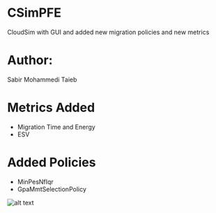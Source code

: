 # CSimPFE
CloudSim with GUI and added new migration policies and new metrics

# Author:
Sabir Mohammedi Taieb

# Metrics Added
- Migration Time and Energy
- ESV

# Added Policies 
- MinPesNfIqr
- GpaMmtSelectionPolicy

![alt text](https://github.com/Sabir97/CSimPFE/tree/main/ScreenShots/MainMenu.png?raw=true)

